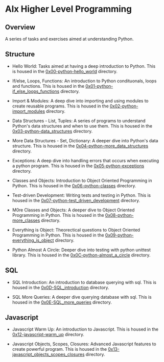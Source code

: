 # Alx Higher Level Programming

## Overview
A series of tasks and exercises aimed at understanding Python.

## Structure
* Hello World: Tasks aimed at having a deep introduction to Python. This is housed in the [0x00-python-hello_world](/0x00-python-hello_world) directory.

* If/else, Loops, Functions: An introduction to Python condituonals, loops and functions. This is housed in the [0x01-python-if_else_loops_functions](/0x01-python-if_else_loops_functions) directory.

* Import & Modules: A deep dive into importing and using modules to create reusable programs. This is housed in the [0x02-python-import_modules](/0x02-python-import_modules) directory.

* Data Structures - List, Tuples: A series of programs to understand Python's data structures and when to use them. This is housed in the [0x03-python-data_structures](/0x03-python-data_structures) directory.

* More Data Structures - Set, Dictionary: A deeper dive into Python's data structure. This is housed in the [0x04-python-more_data_structures](/0x04-python-more_data_structures) directory.

* Exceptions: A deep dive into handling errors that occurs when executing a python program. This is housed in the [0x05-python-exceptions](/0x05-python-exceptions) directory.

* Classes and Objects: Introduction to Object Oriented Programming in Python. This is housed in the [0x06-python-classes](/0x06-python-classes) directory.

* Test-driven Development: Writing tests and testing in Python. This is housed in the [0x07-python-test_driven_development](/0x07-python-test_driven_development) directory.

* M0re Classes and Objects: A deeper dive to Object Oriented Programming in Python. This is housed in the [0x08-python-more_classes](/0x08-python-more_classes) directory.

* Everything is Object: Theorectical questions to Object Oriented Programming in Python. This is housed in the [0x09-python-everything_is_object](/0x09-python-everything_is_object) directory.

* Python Almost A Circle: Deeper dive into testing with python unittest library. This is housed in the [0x0C-python-almost_a_circle](/0x0C-python-almost_a_circle) directory.

## SQL
* SQL Introduction: An introduction to database querying with sql. This is housed in the [0x0D-SQL_introduction](/0x0D-SQL_introduction) directory.

* SQL More Queries: A deeper dive querying database with sql. This is housed in the [0x0E-SQL_more_queries](/0x0E-SQL_more_queries) directory.

## Javascript
* Javascript Warm Up: An introduction to Javascript. This is housed in the [0x12-javascript-warm_up](/0x12-javascript-warm_up) directory.

* Javascript Objects, Scopes, Closures: Advanced Javascript features to create powerful program. This is housed in the [0x13-javascript_objects_scopes_closures](/0x13-javascript_objects_scopes_closures) directory.
